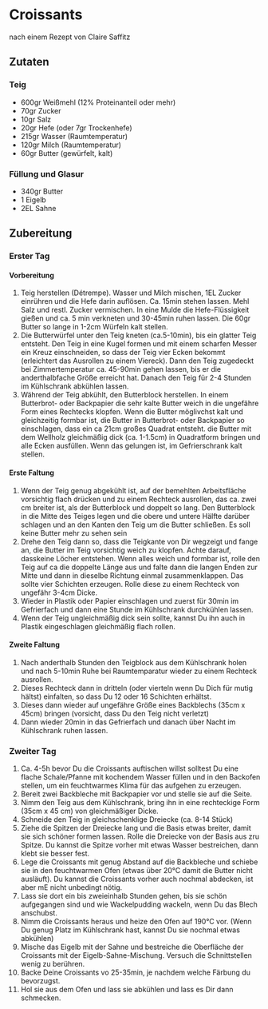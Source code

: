 # Croissants

nach einem Rezept von Claire Saffitz

## Zutaten

### Teig
- 600gr Weißmehl (12% Proteinanteil oder mehr)
- 70gr Zucker
- 10gr Salz
- 20gr Hefe (oder 7gr Trockenhefe)
- 215gr Wasser (Raumtemperatur)
- 120gr Milch (Raumtemperatur)
- 60gr Butter (gewürfelt, kalt)

### Füllung und Glasur

- 340gr Butter
- 1 Eigelb
- 2EL Sahne

## Zubereitung

### Erster Tag

#### Vorbereitung
1. Teig herstellen (Détrempe). Wasser und Milch mischen, 1EL Zucker einrühren und die Hefe darin auflösen. Ca. 15min stehen lassen. Mehl Salz und restl. Zucker vermischen. In eine Mulde die Hefe-Flüssigkeit gießen und ca. 5 min verkneten und 30-45min ruhen lassen. Die 60gr Butter so lange in 1-2cm Würfeln kalt stellen.
1. Die Butterwürfel unter den Teig kneten (ca.5-10min), bis ein glatter Teig entsteht. Den Teig in eine Kugel formen und mit einem scharfen Messer ein Kreuz einschneiden, so dass der Teig vier Ecken bekommt (erleichtert das Ausrollen zu einem Viereck). Dann den Teig zugedeckt bei Zimmertemperatur ca. 45-90min gehen lassen, bis er die anderthalbfache Größe erreicht hat. Danach den Teig für 2-4 Stunden im Kühlschrank abkühlen lassen.
1. Während der Teig abkühlt, den Butterblock herstellen. In einem Butterbrot- oder Backpapier die sehr kalte Butter weich in die ungefähre Form eines Rechtecks klopfen. Wenn die Butter möglivchst kalt und gleichzeitig formbar ist, die Butter in Butterbrot- oder Backpapier so einschlagen, dass ein ca 21cm großes Quadrat entsteht. die Butter mit dem Wellholz gleichmäßig dick (ca. 1-1.5cm) in Quadratform bringen und alle Ecken ausfüllen. Wenn das gelungen ist, im Gefrierschrank kalt stellen.

#### Erste Faltung
1. Wenn der Teig genug abgekühlt ist, auf der bemehlten Arbeitsfläche vorsichtig flach drücken und zu einem Rechteck ausrollen, das ca. zwei cm breiter ist, als der Butterblock und doppelt so lang. Den Butterblock in die Mitte des Teiges legen und die obere und untere Hälfte darüber schlagen und an den Kanten den Teig um die Butter schließen. Es soll keine Butter mehr zu sehen sein
1. Drehe den Teig dann so, dass die Teigkante von Dir wegzeigt und fange an, die Butter im Teig vorsichtig weich zu klopfen. Achte darauf, dasskeine Löcher entstehen. Wenn alles weich und formbar ist, rolle den Teig auf ca die doppelte Länge aus und falte dann die langen Enden zur Mitte und dann in dieselbe Richtung einmal zusammenklappen. Das sollte vier Schichten erzeugen. Rolle diese zu einem Rechteck von ungefähr 3-4cm Dicke.
1. Wieder in Plastik oder Papier einschlagen und zuerst für 30min im Gefrierfach und dann eine Stunde im Kühlschrank durchkühlen lassen.
1. Wenn der Teig ungleichmäßig dick sein sollte, kannst Du ihn auch in Plastik eingeschlagen gleichmäßig flach rollen.

#### Zweite Faltung
1. Nach anderthalb Stunden den Teigblock aus dem Kühlschrank holen und nach 5-10min Ruhe bei Raumtemparatur wieder zu einem Rechteck ausrollen.
1. Dieses Rechteck dann in dritteln (oder vierteln wenn Du Dich für mutig hältst) einfalten, so dass Du 12 oder 16 Schichten erhältst.
1. Dieses dann wieder auf ungefähre Größe eines Backblechs (35cm x 45cm) bringen (vorsicht, dass Du den Teig nicht verletzt)
1. Dann wieder 20min in das Gefrierfach und danach über Nacht im Kühlschrank ruhen lassen.

### Zweiter Tag
1. Ca. 4-5h bevor Du die Croissants auftischen willst solltest Du eine flache Schale/Pfanne mit kochendem Wasser füllen und in den Backofen stellen, um ein feuchtwarmes Klima für das aufgehen zu erzeugen.
1. Bereit zwei Backbleche mit Backpapier vor und stelle sie auf die Seite.
1. Nimm den Teig aus dem Kühlschrank, bring ihn in eine rechteckige Form (35cm x 45 cm) von gleichmäßiger Dicke.
1. Schneide den Teig in gleichschenklige Dreiecke (ca. 8-14 Stück)
1. Ziehe die Spitzen der Dreiecke lang und die Basis etwas breiter, damit sie sich schöner formen lassen.
Rolle die Dreiecke von der Basis aus zru Spitze. Du kannst die Spitze vorher mit etwas Wasser bestreichen, dann klebt sie besser fest.
1. Lege die Croissants mit genug Abstand auf die Backbleche und schiebe sie in den feuchtwarmen Ofen (etwas über 20°C damit die Butter nicht ausläuft). Du kannst die Croissants vorher auch nochmal abdecken, ist aber mE nicht unbedingt nötig.
1. Lass sie dort ein bis zweieinhalb Stunden gehen, bis sie schön aufgegangen sind und wie Wackelpudding wackeln, wenn Du das Blech anschubst.
1. Nimm die Croissants heraus und heize den Ofen auf 190°C vor. (Wenn Du genug Platz im Kühlschrank hast, kannst Du sie nochmal etwas abkühlen)
1. Mische das Eigelb mit der Sahne und bestreiche die Oberfläche der Croissants mit der Eigelb-Sahne-Mischung. Versuch die Schnittstellen wenig zu berühren.
1. Backe Deine Croissants vo 25-35min, je nachdem welche Färbung du bevorzugst.
1. Hol sie aus dem Ofen und lass sie abkühlen und lass es Dir dann schmecken.
